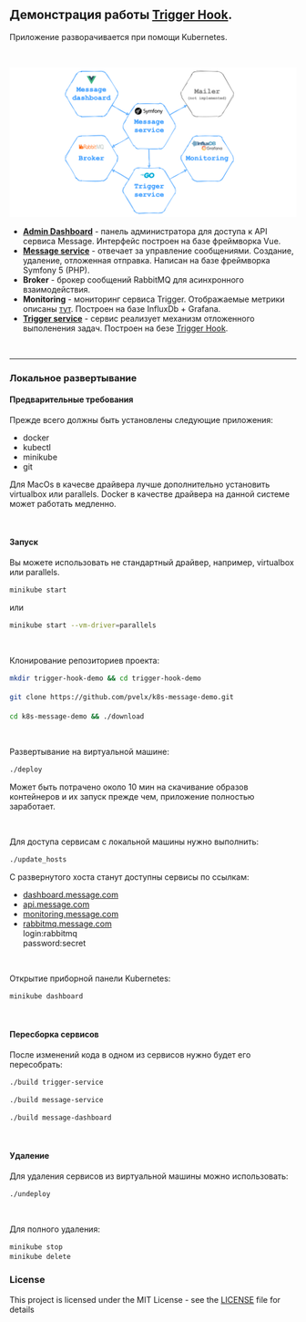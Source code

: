 ## Демонстрация работы [Trigger Hook](https://github.com/pvelx/triggerhook).  

Приложение разворачивается при помощи Kubernetes.

<br/>



![Общая схема взаимодействия](./schema.png)

- **[Admin Dashboard](https://github.com/pvelx/message-dashboard-demo)** - панель администратора для доступа к API сервиса Message. Интерфейс построен на базе фреймворка Vue.
- **[Message service](https://github.com/pvelx/message-service-demo)** - отвечает за управление сообщениями. Создание, удаление, отложенная отправка. Написан на базе фреймворка Symfony 5 (PHP).
- **Broker** - брокер сообщений RabbitMQ для асинхронного взаимодействия.
- **Monitoring** - мониторинг сервиса Trigger. Отображаемые метрики описаны [тут](https://github.com/pvelx/triggerhook#%D0%BF%D1%80%D0%B8%D0%BD%D1%86%D0%B8%D0%BF-%D1%80%D0%B0%D0%B1%D0%BE%D1%82%D1%8B). Построен на базе InfluxDb + Grafana.
- **[Trigger service](https://github.com/pvelx/trigger-service-demo)** - сервис реализует механизм отложенного выполенения задач. Построен на безе [Trigger Hook](https://github.com/pvelx/triggerhook).

<br/>

---

### Локальное развертывание
#### Предварительные требования
Прежде всего должны быть установлены следующие приложения:
- docker
- kubectl
- minikube
- git

Для MacOs в качесве драйвера лучше дополнительно установить virtualbox или parallels. Docker в качестве драйвера на данной системе может работать медленно. 

<br/>

#### Запуск
Вы можете использовать не стандартный драйвер, например, virtualbox или parallels.
```bash
minikube start
```
или
```bash
minikube start --vm-driver=parallels
```

<br/>

Клонирование репозиториев проекта:
```bash
mkdir trigger-hook-demo && cd trigger-hook-demo

git clone https://github.com/pvelx/k8s-message-demo.git

cd k8s-message-demo && ./download
```

<br/>

Развертывание на виртуальной машине:
```bash
./deploy
```

Может быть потрачено около 10 мин на скачивание образов контейнеров и их запуск прежде чем, приложение полностью заработает.

<br/>

Для доступа сервисам с локальной машины нужно выполнить:
```bash
./update_hosts
```
С развернутого хоста станут доступны сервисы по ссылкам:
- [dashboard.message.com](http://dashboard.message.com)
- [api.message.com](http://api.message.com)
- [monitoring.message.com](http://monitoring.message.com/d/yw-A1jaMk/task-service)
- [rabbitmq.message.com](http://rabbitmq.message.com)  
    login:rabbitmq  
    password:secret

<br/>

Открытие приборной панели Kubernetes:
```bash
minikube dashboard
```

<br/>

#### Пересборка сервисов
После изменений кода в одном из сервисов нужно будет его пересобрать:

```bash
./build trigger-service
```

```bash
./build message-service
```

```bash
./build message-dashboard
```

<br/>

#### Удаление
Для удаления сервисов из виртуальной машины можно использовать:
```bash
./undeploy
```

<br/>

Для полного удаления:
```bash
minikube stop
minikube delete
```


### License

This project is licensed under the MIT License - see the [LICENSE](LICENSE) file for details
